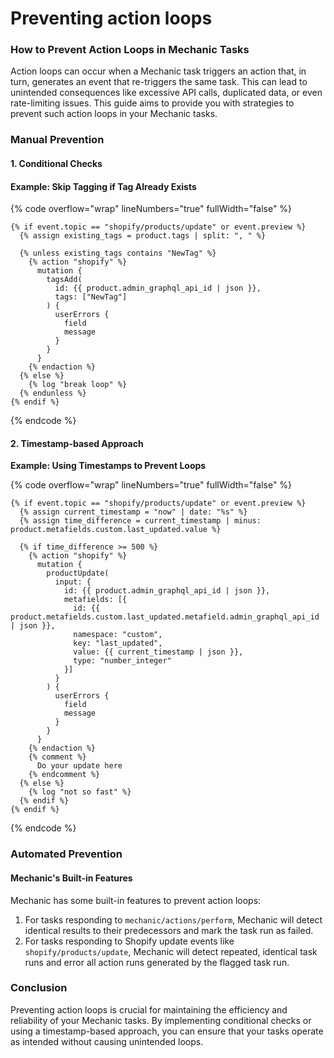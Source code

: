 # Preventing action loops

### How to Prevent Action Loops in Mechanic Tasks

Action loops can occur when a Mechanic task triggers an action that, in turn, generates an event that re-triggers the same task. This can lead to unintended consequences like excessive API calls, duplicated data, or even rate-limiting issues. This guide aims to provide you with strategies to prevent such action loops in your Mechanic tasks.

### Manual Prevention

#### 1. Conditional Checks

#### **Example: Skip Tagging if Tag Already Exists**

{% code overflow="wrap" lineNumbers="true" fullWidth="false" %}
```liquid
{% if event.topic == "shopify/products/update" or event.preview %}
  {% assign existing_tags = product.tags | split: ", " %}
  
  {% unless existing_tags contains "NewTag" %}
    {% action "shopify" %}
      mutation {
        tagsAdd(
          id: {{ product.admin_graphql_api_id | json }},
          tags: ["NewTag"]
        ) {
          userErrors {
            field
            message
          }
        }
      }
    {% endaction %}
  {% else %}
    {% log "break loop" %}
  {% endunless %}
{% endif %}
```
{% endcode %}

#### 2. Timestamp-based Approach

**Example: Using Timestamps to Prevent Loops**

{% code overflow="wrap" lineNumbers="true" fullWidth="false" %}
```liquid
{% if event.topic == "shopify/products/update" or event.preview %}
  {% assign current_timestamp = "now" | date: "%s" %}
  {% assign time_difference = current_timestamp | minus: product.metafields.custom.last_updated.value %}
  
  {% if time_difference >= 500 %}
    {% action "shopify" %}
      mutation {
        productUpdate(
          input: {
            id: {{ product.admin_graphql_api_id | json }},
            metafields: [{
              id: {{ product.metafields.custom.last_updated.metafield.admin_graphql_api_id | json }},
              namespace: "custom",
              key: "last_updated",
              value: {{ current_timestamp | json }},
              type: "number_integer"
            }]
          }
        ) {
          userErrors {
            field
            message
          }
        }
      }
    {% endaction %}
    {% comment %}
      Do your update here
    {% endcomment %}
  {% else %}
    {% log "not so fast" %}
  {% endif %}
{% endif %}
```
{% endcode %}

### Automated Prevention

#### Mechanic's Built-in Features

Mechanic has some built-in features to prevent action loops:

1. For tasks responding to `mechanic/actions/perform`, Mechanic will detect identical results to their predecessors and mark the task run as failed.
2. For tasks responding to Shopify update events like `shopify/products/update`, Mechanic will detect repeated, identical task runs and error all action runs generated by the flagged task run.

### Conclusion

Preventing action loops is crucial for maintaining the efficiency and reliability of your Mechanic tasks. By implementing conditional checks or using a timestamp-based approach, you can ensure that your tasks operate as intended without causing unintended loops.
